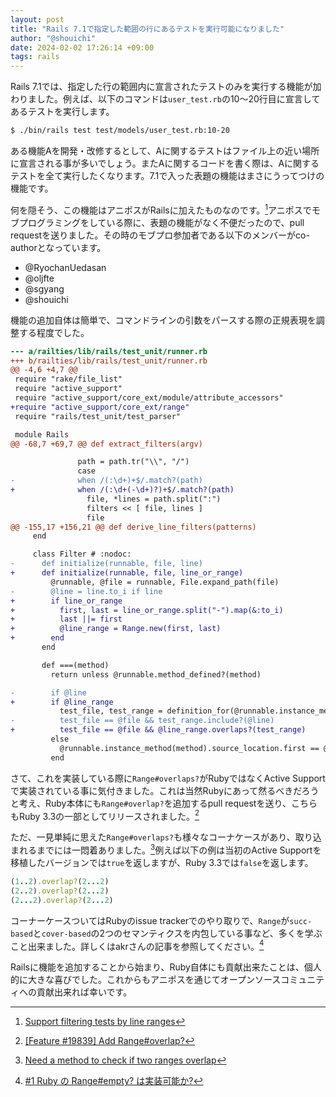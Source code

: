 ```yaml
---
layout: post
title: "Rails 7.1で指定した範囲の行にあるテストを実行可能になりました"
author: "@shouichi"
date: 2024-02-02 17:26:14 +09:00
tags: rails
---
```


Rails 7.1では、指定した行の範囲内に宣言されたテストのみを実行する機能が加わりました。例えば、以下のコマンドは`user_test.rb`の10〜20行目に宣言してあるテストを実行します。

```bash
$ ./bin/rails test test/models/user_test.rb:10-20
```

ある機能Aを開発・改修するとして、Aに関するテストはファイル上の近い場所に宣言される事が多いでしょう。またAに関するコードを書く際は、Aに関するテストを全て実行したくなります。7.1で入った表題の機能はまさにうってつけの機能です。

何を隠そう、この機能はアニポスがRailsに加えたものなのです。[^1]アニポスでモブプログラミングをしている際に、表題の機能がなく不便だったので、pull requestを送りました。その時のモブプロ参加者である以下のメンバーがco-authorとなっています。

- @RyochanUedasan
- @oljfte
- @sgyang
- @shouichi

[^1]: [Support filtering tests by line ranges](https://github.com/rails/rails/pull/48807)

機能の追加自体は簡単で、コマンドラインの引数をパースする際の正規表現を調整する程度でした。

```patch
--- a/railties/lib/rails/test_unit/runner.rb
+++ b/railties/lib/rails/test_unit/runner.rb
@@ -4,6 +4,7 @@
 require "rake/file_list"
 require "active_support"
 require "active_support/core_ext/module/attribute_accessors"
+require "active_support/core_ext/range"
 require "rails/test_unit/test_parser"

 module Rails
@@ -68,7 +69,7 @@ def extract_filters(argv)

               path = path.tr("\\", "/")
               case
-              when /(:\d+)+$/.match?(path)
+              when /(:\d+(-\d+)?)+$/.match?(path)
                 file, *lines = path.split(":")
                 filters << [ file, lines ]
                 file
@@ -155,17 +156,21 @@ def derive_line_filters(patterns)
     end

     class Filter # :nodoc:
-      def initialize(runnable, file, line)
+      def initialize(runnable, file, line_or_range)
         @runnable, @file = runnable, File.expand_path(file)
-        @line = line.to_i if line
+        if line_or_range
+          first, last = line_or_range.split("-").map(&:to_i)
+          last ||= first
+          @line_range = Range.new(first, last)
+        end
       end

       def ===(method)
         return unless @runnable.method_defined?(method)

-        if @line
+        if @line_range
           test_file, test_range = definition_for(@runnable.instance_method(method))
-          test_file == @file && test_range.include?(@line)
+          test_file == @file && @line_range.overlaps?(test_range)
         else
           @runnable.instance_method(method).source_location.first == @file
         end
```

さて、これを実装している際に`Range#overlaps?`がRubyではなくActive Supportで実装されている事に気付きました。これは当然Rubyにあって然るべきだろうと考え、Ruby本体にも`Range#overlap?`を追加するpull requestを送り、こちらもRuby 3.3の一部としてリリースされました。[^2]

[^2]: [[Feature #19839] Add Range#overlap?](https://github.com/ruby/ruby/pull/8242)

ただ、一見単純に思えた`Range#overlaps?`も様々なコーナケースがあり、取り込まれるまでには一悶着ありました。[^3]例えば以下の例は当初のActive Supportを移植したバージョンでは`true`を返しますが、Ruby 3.3では`false`を返します。

```ruby
(1..2).overlap?(2...2)
(2..2).overlap?(2...2)
(2...2).overlap?(2...2)
```

[^3]: [Need a method to check if two ranges overlap](https://bugs.ruby-lang.org/issues/19839)

コーナーケースついてはRubyのissue trackerでのやり取りで、`Range`が`succ-based`と`cover-based`の2つのセマンティクスを内包している事など、多くを学ぶこと出来ました。詳しくはakrさんの記事を参照してください。[^4]

[^4]: [#1 Ruby の Range#empty? は実装可能か?](http://www.a-k-r.org/d/2023-09.html#a2023_09_28_1)

Railsに機能を追加することから始まり、Ruby自体にも貢献出来たことは、個人的に大きな喜びでした。これからもアニポスを通じてオープンソースコミュニティへの貢献出来れば幸いです。
